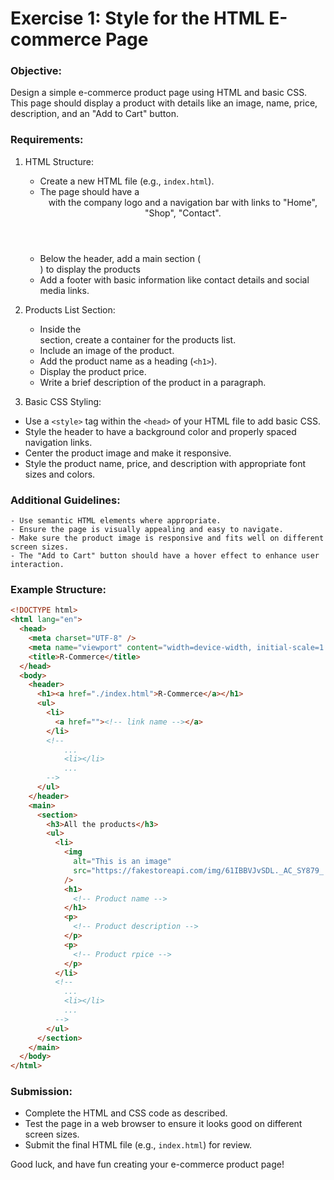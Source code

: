 # Exercise 1: Style for the HTML E-commerce Page

### Objective:

Design a simple e-commerce product page using HTML and basic CSS. This page
should display a product with details like an image, name, price, description,
and an "Add to Cart" button.

### Requirements:

1. HTML Structure:

   - Create a new HTML file (e.g., `index.html`).
   - The page should have a <header> with the company logo and a navigation bar
     with links to "Home", "Shop", "Contact".
   - Below the header, add a main section (<main>) to display the products
   - Add a footer with basic information like contact details and social media
     links.

2. Products List Section:

   - Inside the <main> section, create a container for the products list.
   - Include an image of the product.
   - Add the product name as a heading (`<h1>`).
   - Display the product price.
   - Write a brief description of the product in a paragraph.

3. Basic CSS Styling:

- Use a `<style>` tag within the `<head>` of your HTML file to add basic CSS.
- Style the header to have a background color and properly spaced navigation
  links.
- Center the product image and make it responsive.
- Style the product name, price, and description with appropriate font sizes and
  colors.

### Additional Guidelines:

    - Use semantic HTML elements where appropriate.
    - Ensure the page is visually appealing and easy to navigate.
    - Make sure the product image is responsive and fits well on different screen sizes.
    - The "Add to Cart" button should have a hover effect to enhance user interaction.

### Example Structure:

```html
<!DOCTYPE html>
<html lang="en">
  <head>
    <meta charset="UTF-8" />
    <meta name="viewport" content="width=device-width, initial-scale=1.0" />
    <title>R-Commerce</title>
  </head>
  <body>
    <header>
      <h1><a href="./index.html">R-Commerce</a></h1>
      <ul>
        <li>
          <a href=""><!-- link name --></a>
        </li>
        <!--
            ...
            <li></li>
            ...
        -->
      </ul>
    </header>
    <main>
      <section>
        <h3>All the products</h3>
        <ul>
          <li>
            <img
              alt="This is an image"
              src="https://fakestoreapi.com/img/61IBBVJvSDL._AC_SY879_.jpg"
            />
            <h1>
              <!-- Product name -->
            </h1>
            <p>
              <!-- Product description -->
            </p>
            <p>
              <!-- Product rpice -->
            </p>
          </li>
          <!--
            ...
            <li></li>
            ...
          -->
        </ul>
      </section>
    </main>
  </body>
</html>
```

### Submission:

- Complete the HTML and CSS code as described.
- Test the page in a web browser to ensure it looks good on different screen
  sizes.
- Submit the final HTML file (e.g., `index.html`) for review.

Good luck, and have fun creating your e-commerce product page!
